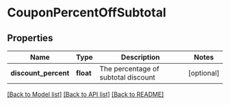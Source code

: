 # CouponPercentOffSubtotal

## Properties
Name | Type | Description | Notes
------------ | ------------- | ------------- | -------------
**discount_percent** | **float** | The percentage of subtotal discount | [optional] 

[[Back to Model list]](../README.md#documentation-for-models) [[Back to API list]](../README.md#documentation-for-api-endpoints) [[Back to README]](../README.md)



